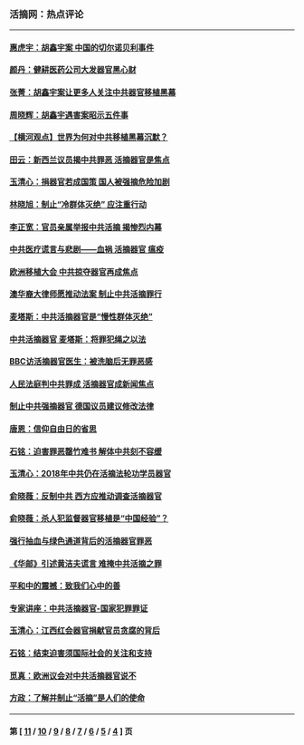 ### 活摘网：热点评论
---
#### [惠虎宇：胡鑫宇案 中国的切尔诺贝利事件](../../pages/nf5879/n13942916.md) 
#### [颜丹：健耕医药公司大发器官黑心财](../../pages/nf5879/n13940134.md) 
#### [张菁：胡鑫宇案让更多人关注中共器官移植黑幕](../../pages/nf5879/n13929073.md) 
#### [周晓辉：胡鑫宇遇害案昭示五件事](../../pages/nf5879/n13921870.md) 
#### [【横河观点】世界为何对中共移植黑幕沉默？](../../pages/nf5879/n13244249.md) 
#### [田云：新西兰议员揭中共罪恶 活摘器官是焦点](../../pages/nf5879/n13070629.md) 
#### [玉清心：捐器官若成国策 国人被强摘危险加剧](../../pages/nf5879/n12802713.md) 
#### [林晓旭：制止“冷群体灭绝” 应注重行动](../../pages/nf5879/n12779736.md) 
#### [李正宽：官员亲属举报中共活摘 揭惨烈内幕](../../pages/nf5879/n12684490.md) 
#### [中共医疗谎言与悲剧——血祸 活摘器官 瘟疫](../../pages/nf5879/n12372103.md) 
#### [欧洲移植大会 中共掠夺器官再成焦点](../../pages/nf5879/n11538883.md) 
#### [澳华裔大律师愿推动法案 制止中共活摘罪行](../../pages/nf5879/n11377039.md) 
#### [麦塔斯：中共活摘器官是“慢性群体灭绝”](../../pages/nf5879/n11350529.md) 
#### [中共活摘器官 麦塔斯：将罪犯绳之以法](../../pages/nf5879/n11347973.md) 
#### [BBC访活摘器官医生：被洗脑后无罪恶感](../../pages/nf5879/n11335935.md) 
#### [人民法庭判中共罪成 活摘器官成新闻焦点](../../pages/nf5879/n11331578.md) 
#### [制止中共强摘器官 德国议员建议修改法律](../../pages/nf5879/n11249451.md) 
#### [唐恩：信仰自由日的省思](../../pages/nf5879/n11003525.md) 
#### [石铭：迫害罪恶罄竹难书  解体中共刻不容缓](../../pages/nf5879/n10942855.md) 
#### [玉清心：2018年中共仍在活摘法轮功学员器官](../../pages/nf5879/n10914646.md) 
#### [俞晓薇：反制中共 西方应推动调查活摘器官](../../pages/nf5879/n10794671.md) 
#### [俞晓薇：杀人犯监督器官移植是“中国经验”？](../../pages/nf5879/n10466427.md) 
#### [强行抽血与绿色通道背后的活摘器官罪恶](../../pages/nf5879/n10004708.md) 
#### [《华邮》引述黄洁夫谎言 难掩中共活摘之罪](../../pages/nf5879/n9642309.md) 
#### [平和中的震撼：致我们心中的善](../../pages/nf5879/n9021123.md) 
#### [专家讲座：中共活摘器官-国家犯罪罪证](../../pages/nf5879/n8828153.md) 
#### [玉清心：江西红会器官捐献官员贪腐的背后](../../pages/nf5879/n8522122.md) 
#### [石铭：结束迫害须国际社会的关注和支持](../../pages/nf5879/n8443497.md) 
#### [觅真：欧洲议会对中共活摘器官说不](../../pages/nf5879/n8337486.md) 
#### [方政：了解并制止“活摘”是人们的使命](../../pages/nf5879/n8329214.md) 

---
#### 第 [ [11](./11.md) / [10](./10.md) / [9](./9.md) / [8](./8.md) / [7](./7.md) / [6](./6.md) / [5](./5.md) / [4](./4.md) ] 页
